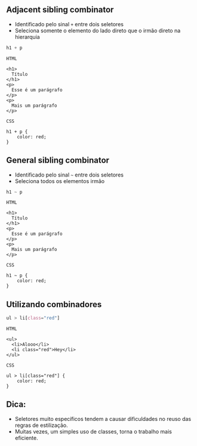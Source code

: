## Adjacent sibling combinator

* Identificado pelo sinal ` + ` entre dois seletores
* Seleciona somente o elemento do lado direto que o irmão direto na hierarquia

```css
h1 + p
```

```
HTML

<h1>
  Título
</h1>
<p>
  Esse é um parágrafo
</p>
<p>
  Mais um parágrafo
</p>

CSS

h1 + p {
	color: red;
}

```

## General sibling combinator

* Identificado pelo sinal ` ~ ` entre dois seletores
* Seleciona todos os elementos irmão

```css
h1 ~ p
```

```
HTML

<h1>
  Título
</h1>
<p>
  Esse é um parágrafo
</p>
<p>
  Mais um parágrafo
</p>

CSS

h1 ~ p {
	color: red;
}
```

## Utilizando combinadores

```css
ul > li[class="red"]
```
```
HTML

<ul>
  <li>Alooo</li>
  <li class="red">Hey</li>
</ul>

CSS

ul > li[class="red"] {
	color: red;
}

```

## Dica:
* Seletores muito específicos tendem a causar dificuldades no reuso das regras de estilização.
* Muitas vezes, um simples uso de classes, torna o trabalho mais eficiente.
